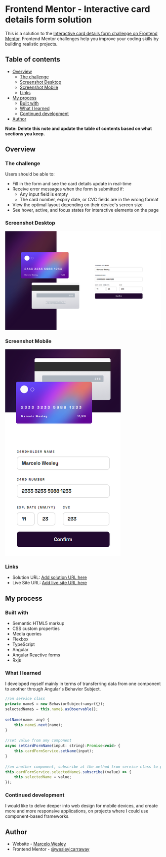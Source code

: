 # Frontend Mentor - Interactive card details form solution

This is a solution to the [Interactive card details form challenge on Frontend Mentor](https://www.frontendmentor.io/challenges/interactive-card-details-form-XpS8cKZDWw). Frontend Mentor challenges help you improve your coding skills by building realistic projects. 

## Table of contents

- [Overview](#overview)
  - [The challenge](#the-challenge)
  - [Screenshot Desktop](#screenshot-desktop)
  - [Screenshot Mobile](#screenshot-mobile)
  - [Links](#links)
- [My process](#my-process)
  - [Built with](#built-with)
  - [What I learned](#what-i-learned)
  - [Continued development](#continued-development)
- [Author](#author)

**Note: Delete this note and update the table of contents based on what sections you keep.**

## Overview

### The challenge

Users should be able to:

- Fill in the form and see the card details update in real-time
- Receive error messages when the form is submitted if:
  - Any input field is empty
  - The card number, expiry date, or CVC fields are in the wrong format
- View the optimal layout depending on their device's screen size
- See hover, active, and focus states for interactive elements on the page

### Screenshot Desktop

![](./src/assets/screenshot.png)

 <h3>Screenshot Mobile</h3>

![](./src/assets/screenshot-mobile.png)

### Links

- Solution URL: [Add solution URL here](https://your-solution-url.com)
- Live Site URL: [Add live site URL here](https://your-live-site-url.com)

## My process

### Built with

- Semantic HTML5 markup
- CSS custom properties
- Media queries
- Flexbox
- TypeScript
- Angular
- Angular Reactive forms
- Rxjs

### What I learned

I developed myself mainly in terms of transferring data from one component to another through Angular's Behavior Subject.

```js
//on service class
private name$ = new BehaviorSubject<any>({});
selectedName$ = this.name$.asObservable();

setName(name: any) {
	this.name$.next(name);
}

//set value from any component
async setCardFormName(input: string):Promise<void> {
	this.cardFormService.setName(input);
}

//on another component, subscribe at the method from service class to get the value
this.cardFormService.selectedName$.subscribe((value) => {
	this.selectedName = value;
});

```

### Continued development

I would like to delve deeper into web design for mobile devices, and create more and more responsive applications, on projects where I could use component-based frameworks.

## Author

- Website - [Marcelo Wesley](https://www.your-site.com)
- Frontend Mentor - [@wesleylcarraway](https://www.frontendmentor.io/profile/yourusername)
